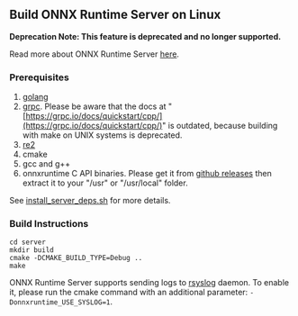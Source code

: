 ## Build ONNX Runtime Server on Linux

**Deprecation Note: This feature is deprecated and no longer supported.**

Read more about ONNX Runtime Server [here](./ONNX_Runtime_Server_Usage.md).

### Prerequisites

1. [golang](https://golang.org/doc/install)
2. [grpc](https://github.com/grpc/grpc/blob/master/BUILDING.md). Please be aware that the docs at "[https://grpc.io/docs/quickstart/cpp/](https://grpc.io/docs/quickstart/cpp/)" is outdated, because building with make on UNIX systems is deprecated.
3. [re2](https://github.com/google/re2)
4. cmake
5. gcc and g++
6. onnxruntime C API binaries. Please get it from [github releases](https://github.com/microsoft/onnxruntime/releases) then extract it to your "/usr" or "/usr/local" folder.

See [install_server_deps.sh](../tools/ci_build/github/linux/docker/scripts/install_server_deps.sh) for more details.

### Build Instructions
```
cd server
mkdir build
cmake -DCMAKE_BUILD_TYPE=Debug ..
make
```

ONNX Runtime Server supports sending logs to [rsyslog](https://www.rsyslog.com/) daemon. To enable it, please run the cmake command with an additional parameter: `-Donnxruntime_USE_SYSLOG=1`.
